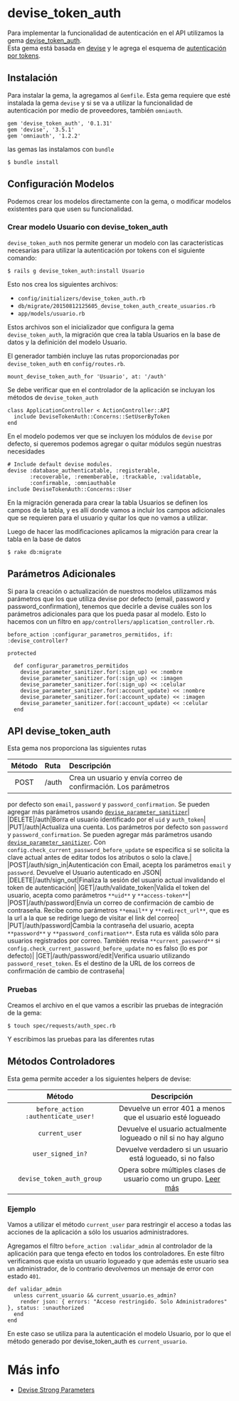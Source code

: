 # devise_token_auth

Para implementar la funcionalidad de autenticación en el API utilizamos la gema [devise_token_auth](https://github.com/lynndylanhurley/devise_token_auth).  
Esta gema está basada en [devise](https://github.com/plataformatec/devise) y le agrega el esquema de [autenticación por tokens](https://carlosazaustre.es/blog/que-es-la-autenticacion-con-token/).  

## Instalación

Para instalar la gema, la agregamos al `Gemfile`. Esta gema requiere que
esté instalada la gema `devise` y si se va a utilizar la funcionalidad
de autenticación por medio de proveedores, también `omniauth`.  

    gem 'devise_token_auth', '0.1.31'
    gem 'devise', '3.5.1'
    gem 'omniauth', '1.2.2'

las gemas las instalamos con `bundle`

    $ bundle install

## Configuración Modelos

Podemos crear los modelos directamente con la gema, o modificar modelos existentes para que usen su funcionalidad.  

### Crear modelo Usuario con devise_token_auth

`devise_token_auth` nos permite generar un modelo con las características necesarias para utilizar la autenticación por tokens con el siguiente comando:  

    $ rails g devise_token_auth:install Usuario

Esto nos crea los siguientes archivos:  

  * `config/initializers/devise_token_auth.rb`
  * `db/migrate/20150812125605_devise_token_auth_create_usuarios.rb`
  * `app/models/usuario.rb`

Estos archivos son el inicializador que configura la gema `devise_token_auth`, la migración que crea la tabla Usuarios en la base de datos y la definición del modelo Usuario.  

El generador también incluye las rutas proporcionadas por `devise_token_auth` en `config/routes.rb`.  

    mount_devise_token_auth_for 'Usuario', at: '/auth'

Se debe verificar que en el controlador de la aplicación se incluyan los
métodos de `devise_token_auth`  

    class ApplicationController < ActionController::API
      include DeviseTokenAuth::Concerns::SetUserByToken
    end

En el modelo podemos ver que se incluyen los módulos de `devise` por
defecto, si queremos podemos agregar o quitar módulos según nuestras
necesidades  

    # Include default devise modules.
    devise :database_authenticatable, :registerable,
           :recoverable, :rememberable, :trackable, :validatable,
           :confirmable, :omniauthable
    include DeviseTokenAuth::Concerns::User

En la migración generada para crear la tabla Usuarios se definen los campos de la tabla, y es allí donde vamos a incluir los campos adicionales que se requieren para el usuario y quitar los que no vamos a utilizar.  

Luego de hacer las modificaciones aplicamos la migración para crear la tabla en la base de datos  

    $ rake db:migrate

## Parámetros Adicionales

Si para la creación o actualización de nuestros modelos utilizamos más parámetros que
los que utiliza devise por defecto (email, password y
password_confirmation), tenemos que decirle a devise cuáles son los
parámetros adicionales para que los pueda pasar al modelo. Esto lo
hacemos con un filtro en `app/controllers/application_controller.rb`.  

    before_action :configurar_parametros_permitidos, if: :devise_controller?

    protected

      def configurar_parametros_permitidos
        devise_parameter_sanitizer.for(:sign_up) << :nombre
        devise_parameter_sanitizer.for(:sign_up) << :imagen
        devise_parameter_sanitizer.for(:sign_up) << :celular
        devise_parameter_sanitizer.for(:account_update) << :nombre
        devise_parameter_sanitizer.for(:account_update) << :imagen
        devise_parameter_sanitizer.for(:account_update) << :celular
      end

## API devise_token_auth

Esta gema nos proporciona las siguientes rutas

|Método|Ruta|Descripción|
|:---:|:---|:---|
|POST|/auth|Crea un usuario y envía correo de confirmación. Los parámetros
por defecto son `email`, `password` y `password_confirmation`. Se pueden
agregar más parámetros usando
[`devise_parameter_sanitizer`](https://github.com/plataformatec/devise#strong-parameters)|
|DELETE|/auth|Borra el usuario identificado por el `uid` y `auth_token`|
|PUT|/auth|Actualiza una cuenta. Los parámetros por defecto son
`password` y `password_confirmation`. Se pueden agregar más parámetros
usando [`devise_parameter_sanitizer`](https://github.com/plataformatec/devise#strong-parameters). Con `config.check_current_password_before_update` se especifica si se solicita la clave actual antes de editar todos los atributos o solo la clave.|
|POST|/auth/sign_in|Autenticación con Email, acepta los parámetros
`email` y `password`. Devuelve el Usuario autenticado en JSON|
|DELETE|/auth/sign_out|Finaliza la sesión del usuario actual invalidando
el token de autenticación|
|GET|/auth/validate_token|Valida el token del usuario, acepta como
parámetros `**uid**` y `**access-token**`|
|POST|/auth/password|Envía un correo de confirmación de cambio de
contraseña. Recibe como parámetros `**email**` y `**redirect_url**`, que
es la url a la que se redirige luego de visitar el link del correo|
|PUT|/auth/password|Cambia la contraseña del usuario, acepta
`**password**` y `**password_confirmation**`. Esta ruta es válida sólo
para usuarios registrados por correo. También revisa
`**current_password**` si `config.check_current_password_before_update`
no es falso (lo es por defecto)|
|GET|/auth/password/edit|Verifica usuario utilizando
`password_reset_token`. Es el destino de la URL de los correos de
confirmación de cambio de contraseña|

### Pruebas

Creamos el archivo en el que vamos a escribir las pruebas de integración de la gema:  

    $ touch spec/requests/auth_spec.rb

Y escribimos las pruebas para las diferentes rutas

## Métodos Controladores

Esta gema permite acceder a los siguientes helpers de devise:  

|Método|Descripción|
|:----:|:----:|
|`before_action :authenticate_user!`|Devuelve un error 401 a menos que el usuario esté logueado|
|`current_user`|Devuelve el usuario actualmente logueado o nil si no hay alguno|
|`user_signed_in?`|Devuelve verdadero si un usuario está logueado, si no falso|
|`devise_token_auth_group`|Opera sobre múltiples clases de usuario como un grupo. [Leer más](https://github.com/lynndylanhurley/devise_token_auth#group-access)|

### Ejemplo

Vamos a utilizar el método `current_user` para restringir el acceso a
todas las acciones de la aplicación a sólo los usuarios administradores.  

Agregamos el filtro `before_action :validar_admin` al controlador de la
aplicación para que tenga efecto en todos los controladores. En este
filtro verificamos que exista un usuario logueado y que además este
usuario sea un administrador, de lo contrario devolvemos un mensaje de
error con estado `401`.  

    def validar_admin
      unless current_usuario && current_usuario.es_admin?
        render json: { errors: "Acceso restringido. Solo Administradores"  }, status: :unauthorized
      end
    end

En este caso se utiliza para la autenticación el modelo Usuario, por lo
que el método generado por devise_token_auth es `current_usuario`.  

# Más info

  * [Devise Strong Parameters](https://github.com/plataformatec/devise#strong-parameters)

